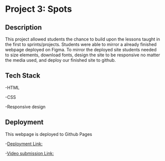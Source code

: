 # Project 3: Spots

## Description

This project allowed students the chance to build upon the lessons taught in the first to sprints/projects. Students were able to mirror a already finished webpage deployed on Figma. To mirror the deployed site students needed to size elements, download fonts, design the site to be responsive no matter the media used, and deploy our finished site to github.

## Tech Stack

-HTML

-CSS

-Responsive design

## Deployment

This webpage is deployed to Github Pages

-[Deployment Link:](https://cravis5.github.io/se_project_spots/)

-[Video submission Link:](https://www.loom.com/share/d92fc9c470bc4c96bcc4d132a0749841)
